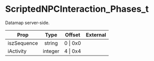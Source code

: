 # ScriptedNPCInteraction_Phases_t
Datamap server-side.

|Prop|Type|Offset|External|
|---|:-:|:-:|--:|
|iszSequence|string|0 \| 0x0||
|iActivity|integer|4 \| 0x4||
